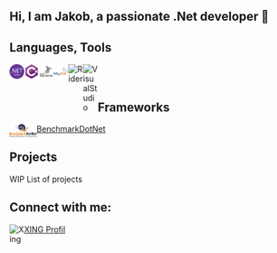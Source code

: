 ## Hi, I am Jakob, a passionate .Net developer :wave:

## Languages, Tools

<img align="left" alt=".Net" width="26px" src="https://raw.githubusercontent.com/devicons/devicon/master/icons/dotnetcore/dotnetcore-original.svg"/>
<img align="left" alt="C#" width="26px" src="https://raw.githubusercontent.com/devicons/devicon/master/icons/csharp/csharp-original.svg"/>

<img align="left" alt="MicrosoftSQL" width="26px" src="https://raw.githubusercontent.com/devicons/devicon/master/icons/microsoftsqlserver/microsoftsqlserver-plain-wordmark.svg"/>
<img align="left" alt="MySQL" width="26px" src="https://raw.githubusercontent.com/devicons/devicon/master/icons/mysql/mysql-original-wordmark.svg"/>


<img align="left" alt="Rider" width="26px" src="https://cdn.jsdelivr.net/npm/simple-icons@v6/icons/rider.svg"/>
<img align="left" alt="VisualStudio" width="26px" src="https://cdn.jsdelivr.net/npm/simple-icons@v6/icons/visualstudio.svg"/>

<br>
<br>

## Frameworks

[BenchmarkDotNet] <img align="left" alt="BenchmarkDotNet" width="48px" src="https://raw.githubusercontent.com/dotnet/benchmarkdotnet/master/docs/logo/logo.svg"/>


## Projects

WIP List of projects

## Connect with me:

[<img align="left" alt="Xing" width="26px" src="https://cdn.jsdelivr.net/npm/simple-icons@v6/icons/xing.svg"/>][XING Profil] [XING Profil]


[XING Profil]:https://www.xing.com/profile/Jakob_Taulin
[BenchmarkDotNet]:https//github.com/dotnet/benchmarkdotnet
